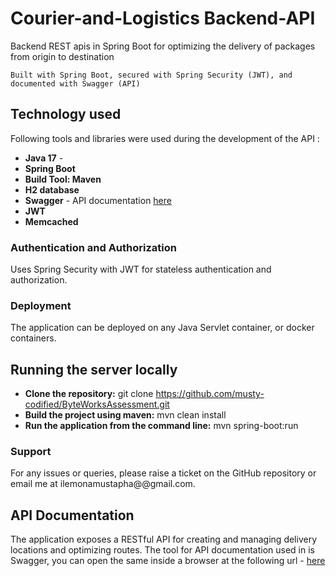# Courier-and-Logistics Backend-API
Backend REST apis in Spring Boot for optimizing the delivery of packages from origin to destination

`Built with Spring Boot, secured with Spring Security (JWT), and documented with Swagger (API)`

## Technology  used ##
Following tools and libraries were used during the development of the API :
- **Java 17** -
- **Spring Boot**
- **Build Tool: Maven**
- **H2 database**
- **Swagger** - API documentation [here](http://localhost:8888/swagger-ui/index.html#/)
- **JWT**
- **Memcached**


### Authentication and Authorization
Uses Spring Security with JWT for stateless authentication and authorization.

### Deployment
The application can be deployed on any Java Servlet container, or docker containers.

## Running the server locally ##
* **Clone the repository:** git clone https://github.com/musty-codified/ByteWorksAssessment.git
* **Build the project using maven:** mvn clean install
* **Run the application from the command line:** mvn spring-boot:run

### Support
For any issues or queries, please raise a ticket on the GitHub repository or email me at ilemonamustapha@@gmail.com.

## API Documentation ##
The application exposes a RESTful API for creating and managing delivery locations and optimizing routes.
The tool for API documentation used in is Swagger, you can open the same inside a browser at the following url - [here](http://localhost:8888/swagger-ui/index.html#/)






